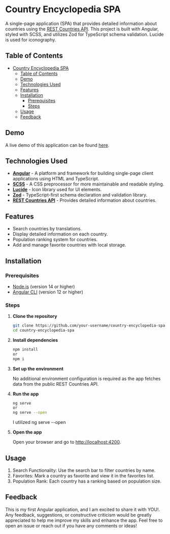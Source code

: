 # Country Encyclopedia SPA

A single-page application (SPA) that provides detailed information about countries using the [REST Countries API](https://restcountries.com/). This project is built with Angular, styled with SCSS, and utilizes Zod for TypeScript schema validation. Lucide is used for iconography.

## Table of Contents

- [Country Encyclopedia SPA](#country-encyclopedia-spa)
  - [Table of Contents](#table-of-contents)
  - [Demo](#demo)
  - [Technologies Used](#technologies-used)
  - [Features](#features)
  - [Installation](#installation)
    - [Prerequisites](#prerequisites)
    - [Steps](#steps)
  - [Usage](#usage)
  - [Feedback](#feedback)

## Demo

A live demo of this application can be found [here](https://rv-countries-enc.vercel.app/home).

## Technologies Used

- **[Angular](https://angular.io/)** - A platform and framework for building single-page client applications using HTML and TypeScript.
- **[SCSS](https://sass-lang.com/)** - A CSS preprocessor for more maintainable and readable styling.
- **[Lucide](https://lucide.dev/)** - Icon library used for UI elements.
- **[Zod](https://zod.dev/)** - TypeScript-first schema declaration and validation library.
- **[REST Countries API](https://restcountries.com/)** - Provides detailed information about countries.

## Features

- Search countries by translations.
- Display detailed information on each country.
- Population ranking system for countries.
- Add and manage favorite countries with local storage.

## Installation

### Prerequisites

- [Node.js](https://nodejs.org/) (version 14 or higher)
- [Angular CLI](https://angular.io/cli) (version 12 or higher)

### Steps

1. **Clone the repository**

   ```bash
   git clone https://github.com/your-username/country-encyclopedia-spa.git
   cd country-encyclopedia-spa
   ```

2. **Install dependencies**
   ```bash
   npm install
   or
   npm i
   ```
3. **Set up the environment**

   No additional environment configuration is required as the app fetches data from the public REST Countries API.

4. **Run the app**

   ```bash
   ng serve
   or
   ng serve --open

   ```

   I utilized ng serve --open

5. **Open the app**

   Open your browser and go to [http://localhost:4200](http://localhost:4200).

## Usage

1. Search Functionality: Use the search bar to filter countries by name.
2. Favorites: Mark a country as favorite and view it in the favorites list.
3. Population Rank: Each country has a ranking based on population size.

## Feedback

This is my first Angular application, and I am excited to share it with YOU!. Any feedback, suggestions, or constructive criticism would be greatly appreciated to help me improve my skills and enhance the app. Feel free to open an issue or reach out if you have any comments or ideas!
